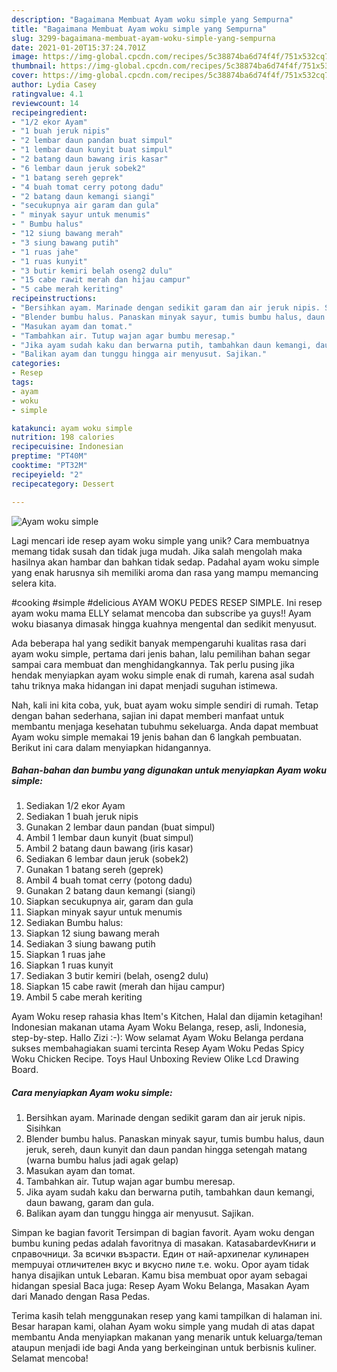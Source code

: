 ```yaml
---
description: "Bagaimana Membuat Ayam woku simple yang Sempurna"
title: "Bagaimana Membuat Ayam woku simple yang Sempurna"
slug: 3299-bagaimana-membuat-ayam-woku-simple-yang-sempurna
date: 2021-01-20T15:37:24.701Z
image: https://img-global.cpcdn.com/recipes/5c38874ba6d74f4f/751x532cq70/ayam-woku-simple-foto-resep-utama.jpg
thumbnail: https://img-global.cpcdn.com/recipes/5c38874ba6d74f4f/751x532cq70/ayam-woku-simple-foto-resep-utama.jpg
cover: https://img-global.cpcdn.com/recipes/5c38874ba6d74f4f/751x532cq70/ayam-woku-simple-foto-resep-utama.jpg
author: Lydia Casey
ratingvalue: 4.1
reviewcount: 14
recipeingredient:
- "1/2 ekor Ayam"
- "1 buah jeruk nipis"
- "2 lembar daun pandan buat simpul"
- "1 lembar daun kunyit buat simpul"
- "2 batang daun bawang iris kasar"
- "6 lembar daun jeruk sobek2"
- "1 batang sereh geprek"
- "4 buah tomat cerry potong dadu"
- "2 batang daun kemangi siangi"
- "secukupnya air garam dan gula"
- " minyak sayur untuk menumis"
- " Bumbu halus"
- "12 siung bawang merah"
- "3 siung bawang putih"
- "1 ruas jahe"
- "1 ruas kunyit"
- "3 butir kemiri belah oseng2 dulu"
- "15 cabe rawit merah dan hijau campur"
- "5 cabe merah keriting"
recipeinstructions:
- "Bersihkan ayam. Marinade dengan sedikit garam dan air jeruk nipis. Sisihkan"
- "Blender bumbu halus. Panaskan minyak sayur, tumis bumbu halus, daun jeruk, sereh, daun kunyit dan daun pandan hingga setengah matang (warna bumbu halus jadi agak gelap)"
- "Masukan ayam dan tomat."
- "Tambahkan air. Tutup wajan agar bumbu meresap."
- "Jika ayam sudah kaku dan berwarna putih, tambahkan daun kemangi, daun bawang, garam dan gula."
- "Balikan ayam dan tunggu hingga air menyusut. Sajikan."
categories:
- Resep
tags:
- ayam
- woku
- simple

katakunci: ayam woku simple 
nutrition: 198 calories
recipecuisine: Indonesian
preptime: "PT40M"
cooktime: "PT32M"
recipeyield: "2"
recipecategory: Dessert

---
```



![Ayam woku simple](https://img-global.cpcdn.com/recipes/5c38874ba6d74f4f/751x532cq70/ayam-woku-simple-foto-resep-utama.jpg)

Lagi mencari ide resep ayam woku simple yang unik? Cara membuatnya memang tidak susah dan tidak juga mudah. Jika salah mengolah maka hasilnya akan hambar dan bahkan tidak sedap. Padahal ayam woku simple yang enak harusnya sih memiliki aroma dan rasa yang mampu memancing selera kita.

#cooking #simple #delicious AYAM WOKU PEDES RESEP SIMPLE. Ini resep ayam woku mama ELLY selamat mencoba dan subscribe ya guys!! Ayam woku biasanya dimasak hingga kuahnya mengental dan sedikit menyusut.

Ada beberapa hal yang sedikit banyak mempengaruhi kualitas rasa dari ayam woku simple, pertama dari jenis bahan, lalu pemilihan bahan segar sampai cara membuat dan menghidangkannya. Tak perlu pusing jika hendak menyiapkan ayam woku simple enak di rumah, karena asal sudah tahu triknya maka hidangan ini dapat menjadi suguhan istimewa.


Nah, kali ini kita coba, yuk, buat ayam woku simple sendiri di rumah. Tetap dengan bahan sederhana, sajian ini dapat memberi manfaat untuk membantu menjaga kesehatan tubuhmu sekeluarga. Anda dapat membuat Ayam woku simple memakai 19 jenis bahan dan 6 langkah pembuatan. Berikut ini cara dalam menyiapkan hidangannya.

<!--inarticleads1-->

##### Bahan-bahan dan bumbu yang digunakan untuk menyiapkan Ayam woku simple:

1. Sediakan 1/2 ekor Ayam
1. Sediakan 1 buah jeruk nipis
1. Gunakan 2 lembar daun pandan (buat simpul)
1. Ambil 1 lembar daun kunyit (buat simpul)
1. Ambil 2 batang daun bawang (iris kasar)
1. Sediakan 6 lembar daun jeruk (sobek2)
1. Gunakan 1 batang sereh (geprek)
1. Ambil 4 buah tomat cerry (potong dadu)
1. Gunakan 2 batang daun kemangi (siangi)
1. Siapkan secukupnya air, garam dan gula
1. Siapkan  minyak sayur untuk menumis
1. Sediakan  Bumbu halus:
1. Siapkan 12 siung bawang merah
1. Sediakan 3 siung bawang putih
1. Siapkan 1 ruas jahe
1. Siapkan 1 ruas kunyit
1. Sediakan 3 butir kemiri (belah, oseng2 dulu)
1. Siapkan 15 cabe rawit (merah dan hijau campur)
1. Ambil 5 cabe merah keriting


Ayam Woku resep rahasia khas Item&#39;s Kitchen, Halal dan dijamin ketagihan! Indonesian makanan utama Ayam Woku Belanga, resep, asli, Indonesia, step-by-step. Hallo Zizi :-): Wow selamat Ayam Woku Belanga perdana sukses membahagiakan suami tercinta  Resep Ayam Woku Pedas Spicy Woku Chicken Recipe. Toys Haul Unboxing Review Olike Lcd Drawing Board. 

<!--inarticleads2-->

##### Cara menyiapkan Ayam woku simple:

1. Bersihkan ayam. Marinade dengan sedikit garam dan air jeruk nipis. Sisihkan
1. Blender bumbu halus. Panaskan minyak sayur, tumis bumbu halus, daun jeruk, sereh, daun kunyit dan daun pandan hingga setengah matang (warna bumbu halus jadi agak gelap)
1. Masukan ayam dan tomat.
1. Tambahkan air. Tutup wajan agar bumbu meresap.
1. Jika ayam sudah kaku dan berwarna putih, tambahkan daun kemangi, daun bawang, garam dan gula.
1. Balikan ayam dan tunggu hingga air menyusut. Sajikan.


Simpan ke bagian favorit Tersimpan di bagian favorit. Ayam woku dengan bumbu kuning pedas adalah favoritnya di masakan. KatasabardevКниги и справочници. За всички възрасти. Един от най-архипелаг кулинарен mempuyai отличителен вкус и вкусно пиле т.е. woku. Opor ayam tidak hanya disajikan untuk Lebaran. Kamu bisa membuat opor ayam sebagai hidangan spesial Baca juga: Resep Ayam Woku Belanga, Masakan Ayam dari Manado dengan Rasa Pedas. 

Terima kasih telah menggunakan resep yang kami tampilkan di halaman ini. Besar harapan kami, olahan Ayam woku simple yang mudah di atas dapat membantu Anda menyiapkan makanan yang menarik untuk keluarga/teman ataupun menjadi ide bagi Anda yang berkeinginan untuk berbisnis kuliner. Selamat mencoba!
